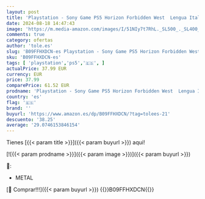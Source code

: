 ```yaml
---
layout: post
title: 'Playstation - Sony Game PS5 Horizon Forbidden West  Lengua Italiana '
date: 2024-08-18 14:47:43
image: 'https://m.media-amazon.com/images/I/51NIy7t7RhL._SL500_._SL400_.jpg'
comments: true
category: ofertas
author: 'tole.es'
slug: 'B09FFHXDCN-es Playstation - Sony Game PS5 Horizon Forbidden West Lengua...'
sku: 'B09FFHXDCN-es'
tags: [ 'playstation','ps5','🇪🇸', ]
actualPrice: 37.99 EUR
currency: EUR
price: 37.99
comparePrice: 61.52 EUR
prodname: 'Playstation - Sony Game PS5 Horizon Forbidden West  Lengua Italiana '
country: 'es'
flag: '🇪🇸'
brand: ''
buyurl: 'https://www.amazon.es/dp/B09FFHXDCN/?tag=tolees-21'
descuento: '38.25'
average: '29.0746153846154'
---
```


Tienes [{{< param title >}}]({{< param buyurl >}}) aqui!

[![{{< param prodname >}}]({{< param image >}})]({{< param buyurl >}})

🔎:

- METAL

[🛒 Comprar!!!]({{< param buyurl >}})
{{<world>}}B09FFHXDCN{{</world>}}
